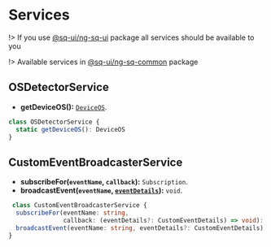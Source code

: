 # Services

!> If you use [@sq-ui/ng-sq-ui](https://www.npmjs.com/package/@sq-ui/ng-sq-ui) package all services should be available to you

!> Available services in [@sq-ui/ng-sq-common](https://www.npmjs.com/package/@sq-ui/ng-sq-common) package

## OSDetectorService

- **getDeviceOS():** [`DeviceOS`](enums.md??id=deviceos).

```typescript
class OSDetectorService {
  static getDeviceOS(): DeviceOS
}
```

## CustomEventBroadcasterService

- **subscribeFor(`eventName`, `callback`):** `Subscription`.
- **broadcastEvent(`eventName`, [`eventDetails`](interfaces.md?id=customeventdetails)):** `void`.

```typescript
 class CustomEventBroadcasterService {
  subscribeFor(eventName: string,
               callback: (eventDetails?: CustomEventDetails) => void): Subscription {}
  broadcastEvent(eventName: string, eventDetails?: CustomEventDetails): void {}
}
```
